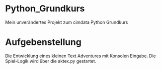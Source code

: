 # Python_Grundkurs
Mein unverändertes Projekt zum cimdata Python Grundkurs

Aufgebenstellung
================

Die Entwicklung eines kleinen Text Adventures mit Konsolen Eingabe.
Die Spiel-Logik wird über die aktex.py gestartet.
